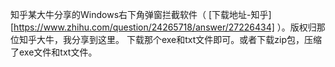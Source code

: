 知乎某大牛分享的Windows右下角弹窗拦截软件（ [下载地址-知乎][https://www.zhihu.com/question/24265718/answer/27226434] ）。版权归那位知乎大牛，我分享到这里。
下载那个exe和txt文件即可。或者下载zip包，压缩了exe文件和txt文件。
